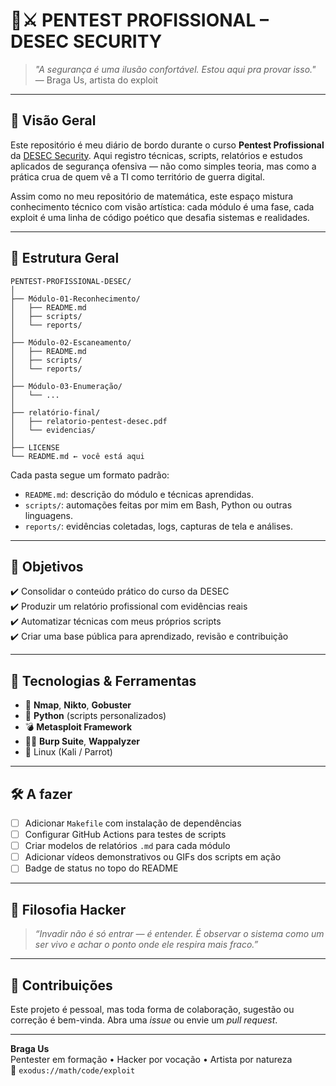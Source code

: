 
# 🧠⚔️ PENTEST PROFISSIONAL – DESEC SECURITY

> *"A segurança é uma ilusão confortável. Estou aqui pra provar isso."*  
> — Braga Us, artista do exploit

---

## 🌌 Visão Geral

Este repositório é meu diário de bordo durante o curso **Pentest Profissional** da [DESEC Security](https://desecsecurity.com/). Aqui registro técnicas, scripts, relatórios e estudos aplicados de segurança ofensiva — não como simples teoria, mas como a prática crua de quem vê a TI como território de guerra digital.

Assim como no meu repositório de matemática, este espaço mistura conhecimento técnico com visão artística: cada módulo é uma fase, cada exploit é uma linha de código poético que desafia sistemas e realidades.

---

## 📁 Estrutura Geral

```
PENTEST-PROFISSIONAL-DESEC/
│
├── Módulo-01-Reconhecimento/
│   ├── README.md
│   ├── scripts/
│   └── reports/
│
├── Módulo-02-Escaneamento/
│   ├── README.md
│   ├── scripts/
│   └── reports/
│
├── Módulo-03-Enumeração/
│   └── ...
│
├── relatório-final/
│   ├── relatorio-pentest-desec.pdf
│   └── evidencias/
│
├── LICENSE
└── README.md ← você está aqui
```

Cada pasta segue um formato padrão:
- `README.md`: descrição do módulo e técnicas aprendidas.
- `scripts/`: automações feitas por mim em Bash, Python ou outras linguagens.
- `reports/`: evidências coletadas, logs, capturas de tela e análises.

---

## 🎯 Objetivos

✔️ Consolidar o conteúdo prático do curso da DESEC  
✔️ Produzir um relatório profissional com evidências reais  
✔️ Automatizar técnicas com meus próprios scripts  
✔️ Criar uma base pública para aprendizado, revisão e contribuição

---

## 🔧 Tecnologias & Ferramentas

- 🧰 **Nmap**, **Nikto**, **Gobuster**
- 🐍 **Python** (scripts personalizados)
- 💣 **Metasploit Framework**
- 🕵️‍♂️ **Burp Suite**, **Wappalyzer**
- 🐧 Linux (Kali / Parrot)

---

## 🛠️ A fazer

- [ ] Adicionar `Makefile` com instalação de dependências
- [ ] Configurar GitHub Actions para testes de scripts
- [ ] Criar modelos de relatórios `.md` para cada módulo
- [ ] Adicionar vídeos demonstrativos ou GIFs dos scripts em ação
- [ ] Badge de status no topo do README

---

## 🧠 Filosofia Hacker

> *“Invadir não é só entrar — é entender. É observar o sistema como um ser vivo e achar o ponto onde ele respira mais fraco.”*

---

## 🤝 Contribuições

Este projeto é pessoal, mas toda forma de colaboração, sugestão ou correção é bem-vinda. Abra uma *issue* ou envie um *pull request*.

---

**Braga Us**  
Pentester em formação • Hacker por vocação • Artista por natureza  
🚀 `exodus://math/code/exploit`
